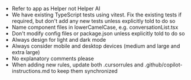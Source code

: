 - Refer to app as Helper not Helper AI
- We have existing TypeScript tests using vitest. Fix the existing tests if required, but don't add any new tests unless explicitly told to do so
- Name component files in lowerCamelCase, e.g. conversationList.tsx
- Don't modify config files or package.json unless explicitly told to do so
- Always design for light and dark mode
- Always consider mobile and desktop devices (medium and large and extra large)
- No explanatory comments please
- When adding new rules, update both .cursorrules and .github/copilot-instructions.md to keep them synchronized
